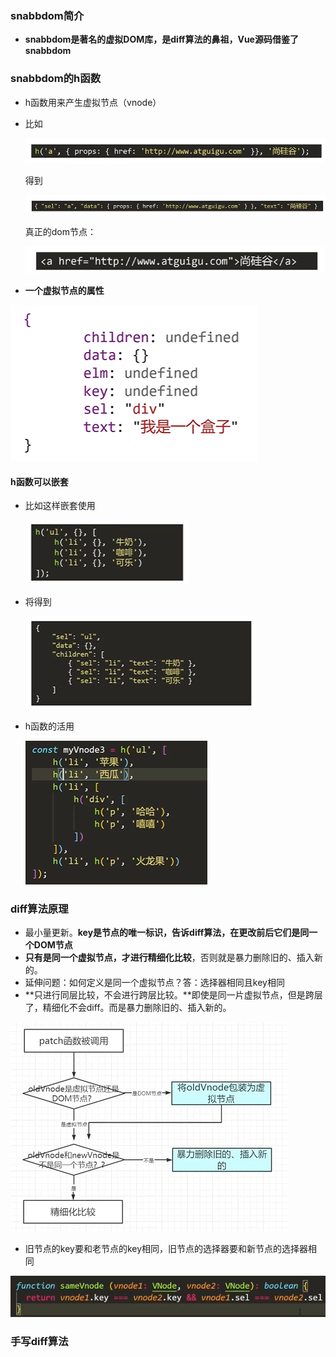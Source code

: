 ### snabbdom简介

- **snabbdom是著名的虚拟DOM库，是diff算法的鼻祖，Vue源码借鉴了snabbdom**

### snabbdom的h函数

- h函数用来产生虚拟节点（vnode）

- 比如

  ![image-20210619164212043](README.assets/image-20210619164212043.png)

  得到

  ![image-20210619164227292](README.assets/image-20210619164227292.png)

  真正的dom节点：

  

  ![image-20210619164259596](README.assets/image-20210619164259596.png)

- **一个虚拟节点的属性**

![image-20210619164346394](README.assets/image-20210619164346394.png)

#### h函数可以嵌套

- 比如这样嵌套使用

  ![image-20210619165850050](README.assets/image-20210619165850050.png)

- 将得到

  ![image-20210619165908003](README.assets/image-20210619165908003.png)


- h函数的活用

  ![image-20210619170620987](README.assets/image-20210619170620987.png)

  

### diff算法原理

- 最小量更新。**key是节点的唯一标识，告诉diff算法，在更改前后它们是同一个DOM节点**
- **只有是同一个虚拟节点，才进行精细化比较**，否则就是暴力删除旧的、插入新的。
- 延伸问题：如何定义是同一个虚拟节点？答：选择器相同且key相同
- **只进行同层比较，不会进行跨层比较。**即使是同一片虚拟节点，但是跨层了，精细化不会diff。而是暴力删除旧的、插入新的。

![image-20210620200338930](README.assets/image-20210620200338930.png)

- 旧节点的key要和老节点的key相同，旧节点的选择器要和新节点的选择器相同

![image-20210620200625794](README.assets/image-20210620200625794.png)

### 手写diff算法
